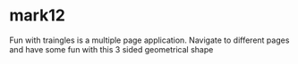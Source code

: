 # mark12
Fun with traingles is a multiple page application.
Navigate to different pages and have some fun with this 3 sided geometrical shape
